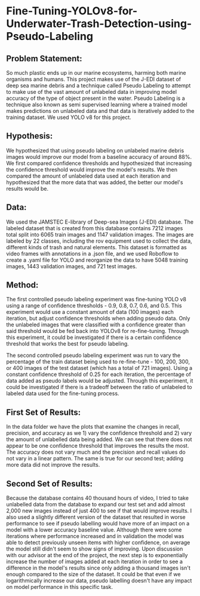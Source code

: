 # Fine-Tuning-YOLOv8-for-Underwater-Trash-Detection-using-Pseudo-Labeling
## Problem Statement:
So much plastic ends up in our marine ecosystems, harming both marine organisms and humans. This project makes use of the J-EDI dataset of deep sea marine debris and a technique called Pseudo Labeling to attempt to make use of the vast amount of unlabeled data in improving model accuracy of the type of object present in the water. Pseudo Labeling is a technique also known as semi supervised learning where a trained model makes predictions on unlabeled data and that data is iteratively added to the training dataset. We used YOLO v8 for this project.
## Hypothesis:
We hypothesized that using pseudo labeling on unlabeled marine debris images would improve our model from a baseline accuracy of around 88%. We first compared confidence thresholds and hypothesized that increasing the confidence threshold would improve the model's results. We then compared the amount of unlabeled data used at each iteration and hypothesized that the more data that was added, the better our model's results would be.
## Data:
We used the JAMSTEC E-library of Deep-sea Images (J-EDI) database. The labeled dataset that is created from this database contains 7212 images total split into 6065 train images and 1147 validation images. The images are labeled by 22 classes, including the rov equipment used to collect the data, different kinds of trash and natural elements. This dataset is formatted as video frames with annotations in a .json file, and we used Roboflow to create a .yaml file for YOLO and reorganize the data to have 5048 training images, 1443 validation images, and 721 test images. 
## Method:
The first controlled pseudo labeling experiment was fine-tuning YOLO v8 using a range of confidence thresholds - 0.9, 0.8, 0.7, 0.6, and 0.5. This experiment would use a constant amount of data (100 images) each iteration, but adjust confidence thresholds when adding pseudo data. Only the unlabeled images that were classified with a confidence greater than said threshold would be fed back into YOLOv8 for re-fine-tuning. Through this experiment, it could be investigated if there is a certain confidence threshold that works the best for pseudo labeling. 

The second controlled pseudo labeling experiment was run to vary the percentage of the train dataset being used to re-fine-tune - 100, 200, 300, or 400 images of the test dataset (which has a total of 721 images).  Using a constant confidence threshold of 0.25 for each iteration, the percentage of data added as pseudo labels would be adjusted. Through this experiment, it could be investigated if there is a tradeoff between the ratio of unlabeled to labeled data used for the fine-tuning process. 
## First Set of Results:
In the data folder we have the plots that examine the changes in recall, precision, and accuracy as we 1) vary the confidence threshold and 2) vary the amount of unlabelled data being added. We can see that there does not appear to be one confidence threshold that improves the results the most. The accuracy does not vary much and the precision and recall values do not vary in a linear pattern. The same is true for our second test; adding more data did not improve the results.
## Second Set of Results:
Because the database contains 40 thousand hours of video, I tried to take unlabelled data from the database to expand our test set and add almost 2,000 new images instead of just 400 to see if that would improve results. I also used a slightly different version of the dataset that resulted in worse performance to see if pseudo labelling would have more of an impact on a model with a lower accuracy baseline value. Although there were some iterations where performance increased and in validation the model was able to detect previously unseen items with higher confidence, on average the model still didn't seem to show signs of improving. Upon discussion with our advisor at the end of the project, the next step is to exponentially increase the number of images added at each iteration in order to see a difference in the model's results since only adding a thousand images isn't enough compared to the size of the dataset. It could be that even if we logarithmically increase our data, pseudo labelling doesn't have any impact on model performance in this specific task. 
